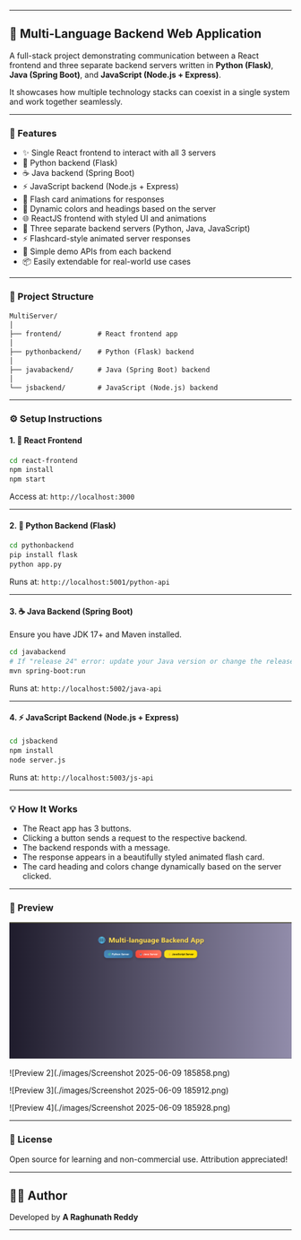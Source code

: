 
---

## 🧩 Multi-Language Backend Web Application

A full-stack project demonstrating communication between a React frontend and three separate backend servers written in **Python (Flask)**, **Java (Spring Boot)**, and **JavaScript (Node.js + Express)**.

It showcases how multiple technology stacks can coexist in a single system and work together seamlessly.

---

### 📌 Features

* ✨ Single React frontend to interact with all 3 servers
* 🐍 Python backend (Flask)
* ☕ Java backend (Spring Boot)
* ⚡ JavaScript backend (Node.js + Express)
* 🎴 Flash card animations for responses
* 🎨 Dynamic colors and headings based on the server
* 🌐 ReactJS frontend with styled UI and animations
* 🔁 Three separate backend servers (Python, Java, JavaScript)
* ⚡ Flashcard-style animated server responses
* 🧪 Simple demo APIs from each backend
* 📦 Easily extendable for real-world use cases

---

### 📁 Project Structure

```
MultiServer/
│
├── frontend/         # React frontend app
│
├── pythonbackend/    # Python (Flask) backend
│
├── javabackend/      # Java (Spring Boot) backend
│
└── jsbackend/        # JavaScript (Node.js) backend
```

---

### ⚙️ Setup Instructions

#### 1. 🔧 React Frontend

```bash
cd react-frontend
npm install
npm start
```

Access at: `http://localhost:3000`

---

#### 2. 🐍 Python Backend (Flask)

```bash
cd pythonbackend
pip install flask
python app.py
```

Runs at: `http://localhost:5001/python-api`

---

#### 3. ☕ Java Backend (Spring Boot)

Ensure you have JDK 17+ and Maven installed.

```bash
cd javabackend
# If "release 24" error: update your Java version or change the release in pom.xml to 17
mvn spring-boot:run
```

Runs at: `http://localhost:5002/java-api`

---

#### 4. ⚡ JavaScript Backend (Node.js + Express)

```bash
cd jsbackend
npm install
node server.js
```

Runs at: `http://localhost:5003/js-api`

---

### 💡 How It Works

* The React app has 3 buttons.
* Clicking a button sends a request to the respective backend.
* The backend responds with a message.
* The response appears in a beautifully styled animated flash card.
* The card heading and colors change dynamically based on the server clicked.

---

### 📸 Preview

![Preview 1](https://github.com/raghunath73/MultiLanguageServer/blob/main/images/Screenshot1.png)

![Preview 2](./images/Screenshot 2025-06-09 185858.png)

![Preview 3](./images/Screenshot 2025-06-09 185912.png)

![Preview 4](./images/Screenshot 2025-06-09 185928.png)


---

### 📃 License

Open source for learning and non-commercial use. Attribution appreciated!

---

## 🧑‍💻 Author

Developed by **A Raghunath Reddy**

---
